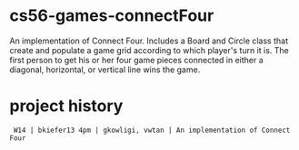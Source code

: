 cs56-games-connectFour
======================

An implementation of Connect Four. Includes a Board and Circle class that create and populate a game grid according to which player's turn it is. The first person to get his or her four game pieces connected in either a diagonal, horizontal, or vertical line wins the game.

project history
===============
```
 W14 | bkiefer13 4pm | gkowligi, vwtan | An implementation of Connect Four
```
